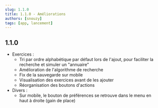 ```yaml
---
slug: 1.1.0
title: 1.1.0 - Améliorations
authors: [snouzy]
tags: [app, lancement]
---
```


## 1.1.0
- Exercices :
    - Tri par ordre alphabétique par défaut lors de l'ajout, pour faciliter la recherche et simuler un "annuaire"
    - Amélioration de l'algorithme de recherche
    - Fix de la sauvegarde sur mobile
    - Visualisation des exercices avant de les ajouter
    - Réorganisation des boutons d'actions
- Divers : 
    - Sur mobile, le bouton de préférences se retrouve dans le menu en haut à droite (gain de place)
